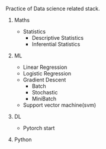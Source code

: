 Practice of Data science related stack.
1) Maths
    - Statistics
        - Descriptive Statistics
        - Inferential Statistics
2) ML
    - Linear Regression
    - Logistic Regression
    - Gradient Descent
        - Batch
        - Stochastic
        - MiniBatch
    - Support vector machine(svm)
3) DL
    - Pytorch start

3) Python

